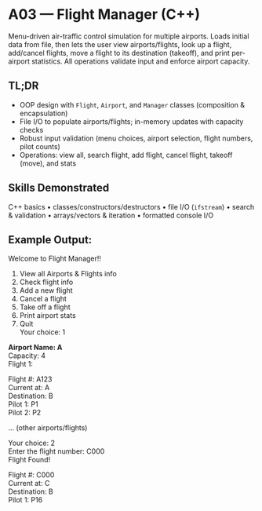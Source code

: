# A03 — Flight Manager (C++)

Menu-driven air-traffic control simulation for multiple airports. Loads initial data from file, then lets the user view airports/flights, look up a flight, add/cancel flights, move a flight to its destination (takeoff), and print per-airport statistics. All operations validate input and enforce airport capacity.

## TL;DR
- OOP design with `Flight`, `Airport`, and `Manager` classes (composition & encapsulation)
- File I/O to populate airports/flights; in-memory updates with capacity checks
- Robust input validation (menu choices, airport selection, flight numbers, pilot counts)
- Operations: view all, search flight, add flight, cancel flight, takeoff (move), and stats

## Skills Demonstrated
C++ basics • classes/constructors/destructors • file I/O (`ifstream`) • search & validation • arrays/vectors & iteration • formatted console I/O

## Example Output:  
Welcome to Flight Manager!!  
1. View all Airports & Flights info  
2. Check flight info  
3. Add a new flight  
4. Cancel a flight  
5. Take off a flight  
6. Print airport stats  
7. Quit  
Your choice: 1  
    
  
******Airport Name: A******  
Capacity: 4  
Flight 1:  
  
Flight #: A123  
Current at: A  
Destination: B  
Pilot 1: P1  
Pilot 2: P2  
  
... (other airports/flights)  
  
Your choice: 2  
Enter the flight number: C000  
Flight Found!  
  
Flight #: C000  
Current at: C  
Destination: B  
Pilot 1: P16  
  
